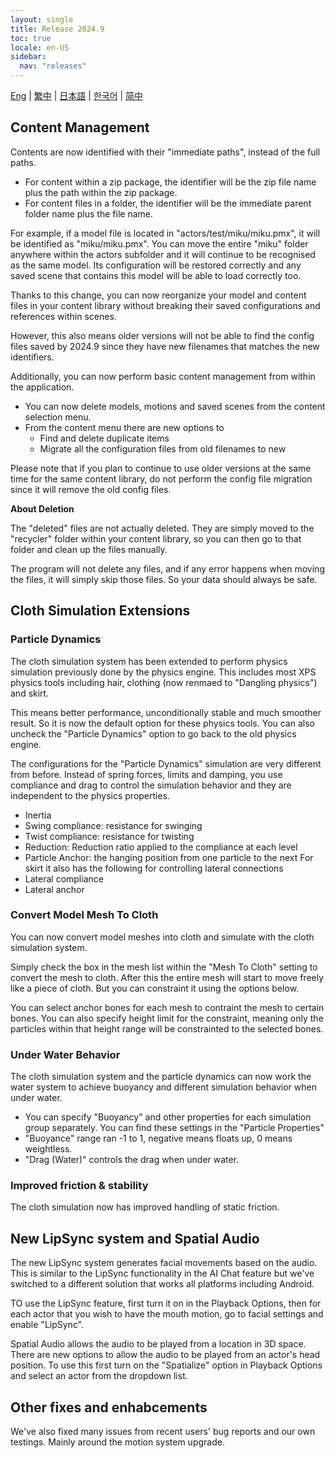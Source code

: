 ```yaml
---
layout: single
title: Release 2024.9
toc: true
locale: en-US
sidebar:
  nav: "releases"
---
```

[Eng](/dancexr/releases/2024.9) | [繁中](/tw/dancexr/releases/2024.9) | [日本語](/jp/dancexr/releases/2024.9) | [한국어](/kr/dancexr/releases/2024.9) | [简中](/zh/dancexr/releases/2024.9)


## Content Management
Contents are now identified with their "immediate paths", instead of the full paths. 

* For content within a zip package, the identifier will be the zip file name plus the path within the zip package. 
* For content files in a folder, the identifier will be the immediate parent folder name plus the file name. 

For example, if a model file is located in "actors/test/miku/miku.pmx", it will be identified as "miku/miku.pmx". You can move the entire "miku" folder anywhere within the actors subfolder and it will continue to be recognised as the same model. Its configuration will be restored correctly and any saved scene that contains this model will be able to load correctly too. 

Thanks to this change, you can now reorganize your model and content files in your content library without breaking their saved configurations and references within scenes.

However, this also means older versions will not be able to find the config files saved by 2024.9 since they have new filenames that matches the new identifiers. 

Additionally, you can now perform basic content management from within the application.

* You can now delete models, motions and saved scenes from the content selection menu.
* From the content menu there are new options to 
    * Find and delete duplicate items
    * Migrate all the configuration files from old filenames to new

Please note that if you plan to continue to use older versions at the same time for the same content library, do not perform the config file migration since it will remove the old config files. 

**About Deletion**

The "deleted" files are not actually deleted. They are simply moved to the "recycler" folder within your content library, so you can then go to that folder and clean up the files manually. 

The program will not delete any files, and if any error happens when moving the files, it will simply skip those files. So your data should always be safe. 


## Cloth Simulation Extensions

### Particle Dynamics

The cloth simulation system has been extended to perform physics simulation previously done by the physics engine. This includes most XPS physics tools including hair, clothing (now renmaed to "Dangling physics") and skirt. 

This means better performance, unconditionally stable and much smoother result. So it is now the default option for these physics tools. You can also uncheck the "Particle Dynamics" option to go back to the old physics engine.

The configurations for the "Particle Dynamics" simulation are very different from before. Instead of spring forces, limits and damping, you use compliance and drag to control the simulation behavior and they are independent to the physics properties. 

* Inertia
* Swing compliance: resistance for swinging
* Twist compliance: resistance for twisting
* Reduction: Reduction ratio applied to the compliance at each level
* Particle Anchor: the hanging position from one particle to the next
For skirt it also has the following for controlling lateral connections
* Lateral compliance
* Lateral anchor

### Convert Model Mesh To Cloth

You can now convert model meshes into cloth and simulate with the cloth simulation system. 

Simply check the box in the mesh list within the "Mesh To Cloth" setting to convert the mesh to cloth. After this the entire mesh will start to move freely like a piece of cloth. But you can constraint it using the options below.

You can select anchor bones for each mesh to contraint the mesh to certain bones. You can also specify height limit for the constraint, meaning only the particles within that height range will be constrainted to the selected bones. 


### Under Water Behavior

The cloth simulation system and the particle dynamics can now work the water system to achieve buoyancy and different simulation behavior when under water.

* You can specify "Buoyancy" and other properties for each simulation group separately. You can find these settings in the "Particle Properties"
* "Buoyance" range ran -1 to 1, negative means floats up, 0 means weightless.
* "Drag (Water)" controls the drag when under water.


### Improved friction & stability

The cloth simulation now has improved handling of static friction. 


## New LipSync system and Spatial Audio

The new LipSync system generates facial movements based on the audio. This is similar to the LipSync functionality in the AI Chat feature but we've switched to a different solution that works all platforms including Android. 

TO use the LipSync feature, first turn it on in the Playback Options, then for each actor that you wish to have the mouth motion, go to facial settings and enable "LipSync".

Spatial Audio allows the audio to be played from a location in 3D space. There are new options to allow the audio to be played from an actor's head position. To use this first turn on the "Spatialize" option in Playback Options and select an actor from the dropdown list.


## Other fixes and enhabcements
We've also fixed many issues from recent users' bug reports and our own testings. Mainly around the motion system upgrade.